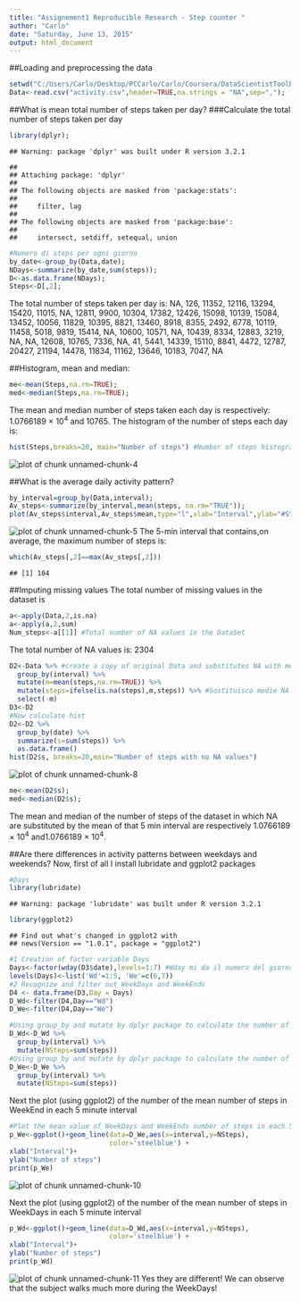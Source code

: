 ```yaml
---
title: "Assignement1 Reproducible Research - Step counter "
author: "Carlo"
date: "Saturday, June 13, 2015"
output: html_document
---
```

##Loading and preprocessing the data

```r
setwd("C:/Users/Carlo/Desktop/PCCarlo/Carlo/Coursera/DataScientistToolBox/Reproducible Research/Ass.1/repdata-data-activity")
Data<-read.csv("activity.csv",header=TRUE,na.strings = "NA",sep=",");
```
##What is mean total number of steps taken per day?
###Calculate the total number of steps taken per day

```r
library(dplyr);
```

```
## Warning: package 'dplyr' was built under R version 3.2.1
```

```
## 
## Attaching package: 'dplyr'
## 
## The following objects are masked from 'package:stats':
## 
##     filter, lag
## 
## The following objects are masked from 'package:base':
## 
##     intersect, setdiff, setequal, union
```

```r
#Numero di steps per ogni giorno
by_date<-group_by(Data,date);
NDays<-summarize(by_date,sum(steps));
D<-as.data.frame(NDays);
Steps<-D[,2];
```
The total number of steps taken per day is: NA, 126, 11352, 12116, 13294, 15420, 11015, NA, 12811, 9900, 10304, 17382, 12426, 15098, 10139, 15084, 13452, 10056, 11829, 10395, 8821, 13460, 8918, 8355, 2492, 6778, 10119, 11458, 5018, 9819, 15414, NA, 10600, 10571, NA, 10439, 8334, 12883, 3219, NA, NA, 12608, 10765, 7336, NA, 41, 5441, 14339, 15110, 8841, 4472, 12787, 20427, 21194, 14478, 11834, 11162, 13646, 10183, 7047, NA

##Histogram, mean and median:

```r
me<-mean(Steps,na.rm=TRUE);
med<-median(Steps,na.rm=TRUE);
```
The mean and median number of steps taken each day is respectively: 1.0766189 &times; 10<sup>4</sup> and 10765.
The histogram of the number of steps each day is:

```r
hist(Steps,breaks=20, main="Number of steps") #Number of steps histogram
```

![plot of chunk unnamed-chunk-4](figure/unnamed-chunk-4-1.png) 

##What is the average daily activity pattern?


```r
by_interval=group_by(Data,interval);
Av_steps<-summarize(by_interval,mean(steps, na.rm="TRUE"));
plot(Av_steps$interval,Av_steps$mean,type="l",xlab="Interval",ylab="#Steps")
```

![plot of chunk unnamed-chunk-5](figure/unnamed-chunk-5-1.png) 
The 5-min interval that contains,on average, the maximum number of steps is:

```r
which(Av_steps[,2]==max(Av_steps[,2]))
```

```
## [1] 104
```

##Imputing missing values
The total number of missing values in the dataset is

```r
a<-apply(Data,2,is.na)
a<-apply(a,2,sum)
Num_steps<-a[[1]] #Total number of NA values in the DataSet
```
The total number of NA values is: 2304


```r
D2<-Data %>% #create a copy of original Data and substitutes NA with mean of that 5-min interval
  group_by(interval) %>%
  mutate(m=mean(steps,na.rm=TRUE)) %>%
  mutate(steps=ifelse(is.na(steps),m,steps)) %>% #Sostituisco medie NA e metto 0
  select(-m)
D3<-D2
#Now calculate hist
D2<-D2 %>%  
  group_by(date) %>%
  summarize(s=sum(steps)) %>%  
  as.data.frame()
hist(D2$s, breaks=20,main="Number of steps with no NA values")
```

![plot of chunk unnamed-chunk-8](figure/unnamed-chunk-8-1.png) 

```r
me<-mean(D2$s);
med<-median(D2$s);
```
The mean and median of the number of steps of the dataset in which NA are substituted by the mean of that 5 min interval are respectively 1.0766189 &times; 10<sup>4</sup> and1.0766189 &times; 10<sup>4</sup>.

##Are there differences in activity patterns between weekdays and weekends?
Now, first of all I install lubridate and ggplot2 packages

```r
#Days
library(lubridate)
```

```
## Warning: package 'lubridate' was built under R version 3.2.1
```

```r
library(ggplot2)
```

```
## Find out what's changed in ggplot2 with
## news(Version == "1.0.1", package = "ggplot2")
```

```r
#1 Creation of factor variable Days
Days<-factor(wday(D3$date),levels=1:7) #Wday mi da il numero del giorno da 1 a 7
levels(Days)<-list('Wd'=1:5, 'We'=c(6,7))
#2 Recognize and filter out WeekDays and WeekEnds
D4 <- data.frame(D3,Day = Days)
D_Wd<-filter(D4,Day=="Wd")
D_We<-filter(D4,Day=="We")

#Using group_by and mutate by dplyr package to calculate the number of steps based on interval values
D_Wd<-D_Wd %>%
  group_by(interval) %>%
  mutate(NSteps=sum(steps))
#Using group_by and mutate by dplyr package to calculate the number of steps based on interval values
D_We<-D_We %>%
  group_by(interval) %>%
  mutate(NSteps=sum(steps))
```

Next the plot (using ggplot2) of the number of the mean number of steps in WeekEnd in each 5 minute interval


```r
#Plot the mean value of WeekDays and WeekEnds number of steps in each 5 minute interval 
p_We<-ggplot()+geom_line(data=D_We,aes(x=interval,y=NSteps),
                         color='steelblue') +
xlab("Interval")+
ylab("Number of steps")
print(p_We)
```

![plot of chunk unnamed-chunk-10](figure/unnamed-chunk-10-1.png) 

Next the plot (using ggplot2) of the number of the mean number of steps in WeekDays in each 5 minute interval



```r
p_Wd<-ggplot()+geom_line(data=D_Wd,aes(x=interval,y=NSteps),
                         color='steelblue') +
xlab("Interval")+
ylab("Number of steps")
print(p_Wd)
```

![plot of chunk unnamed-chunk-11](figure/unnamed-chunk-11-1.png) 
Yes they are different! We can observe that the subject walks much more during the WeekDays!
